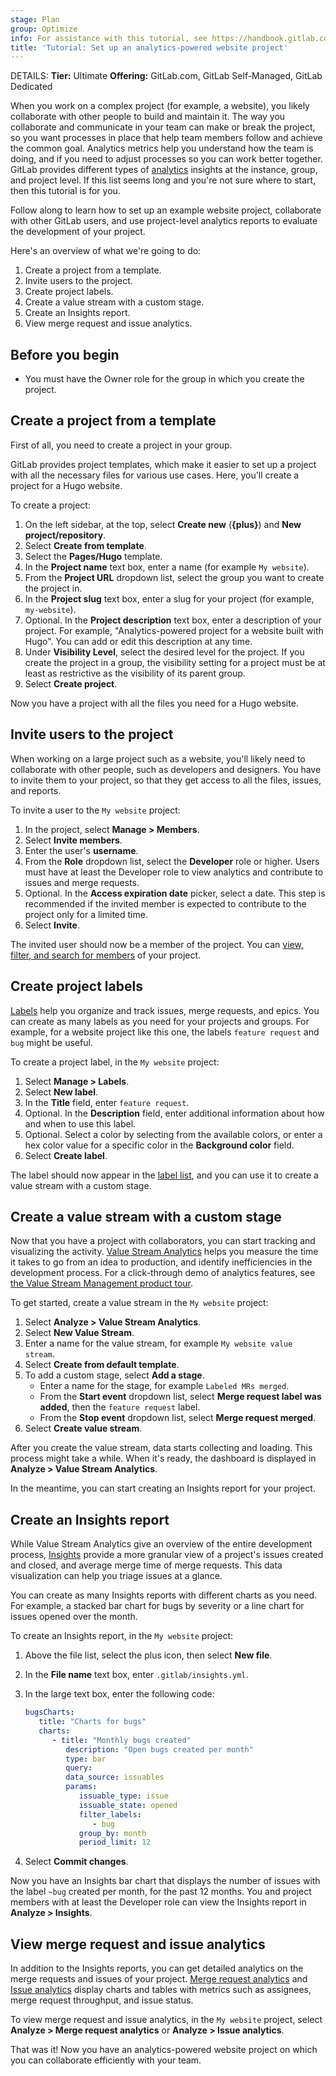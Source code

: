 ```yaml
---
stage: Plan
group: Optimize
info: For assistance with this tutorial, see https://handbook.gitlab.com/handbook/product/ux/technical-writing/#assignments-to-other-projects-and-subjects.
title: 'Tutorial: Set up an analytics-powered website project'
---
```


DETAILS:
**Tier:** Ultimate
**Offering:** GitLab.com, GitLab Self-Managed, GitLab Dedicated

When you work on a complex project (for example, a website), you likely collaborate with other people to build and maintain it.
The way you collaborate and communicate in your team can make or break the project, so you want processes in place that help team members follow and achieve the common goal.
Analytics metrics help you understand how the team is doing, and if you need to adjust processes so you can work better together.
GitLab provides different types of [analytics](../../user/analytics/_index.md) insights at the instance, group, and project level.
If this list seems long and you're not sure where to start, then this tutorial is for you.

Follow along to learn how to set up an example website project, collaborate with other GitLab users,
and use project-level analytics reports to evaluate the development of your project.

Here's an overview of what we're going to do:

1. Create a project from a template.
1. Invite users to the project.
1. Create project labels.
1. Create a value stream with a custom stage.
1. Create an Insights report.
1. View merge request and issue analytics.

## Before you begin

- You must have the Owner role for the group in which you create the project.

## Create a project from a template

First of all, you need to create a project in your group.

GitLab provides project templates,
which make it easier to set up a project with all the necessary files for various use cases.
Here, you'll create a project for a Hugo website.

To create a project:

1. On the left sidebar, at the top, select **Create new** (**{plus}**) and **New project/repository**.
1. Select **Create from template**.
1. Select the **Pages/Hugo** template.
1. In the **Project name** text box, enter a name (for example `My website`).
1. From the **Project URL** dropdown list, select the group you want to create the project in.
1. In the **Project slug** text box, enter a slug for your project (for example, `my-website`).
1. Optional. In the **Project description** text box, enter a description of your project.
   For example, "Analytics-powered project for a website built with Hugo". You can add or edit this description at any time.
1. Under **Visibility Level**, select the desired level for the project.
   If you create the project in a group, the visibility setting for a project must be at least as restrictive as the visibility of its parent group.
1. Select **Create project**.

Now you have a project with all the files you need for a Hugo website.

## Invite users to the project

When working on a large project such as a website, you'll likely need to collaborate with other people,
such as developers and designers.
You have to invite them to your project, so that they get access to all the files, issues, and reports.

To invite a user to the `My website` project:

1. In the project, select **Manage > Members**.
1. Select **Invite members**.
1. Enter the user's **username**.
1. From the **Role** dropdown list, select the **Developer** role or higher.
   Users must have at least the Developer role to view analytics and contribute to issues and merge requests.
1. Optional. In the **Access expiration date** picker, select a date.
   This step is recommended if the invited member is expected to contribute to the project only for a limited time.
1. Select **Invite**.

The invited user should now be a member of the project.
You can [view, filter, and search for members](../../user/project/members/index.md#filter-and-sort-project-members) of your project.

## Create project labels

[Labels](../../user/project/labels.md) help you organize and track issues, merge requests, and epics.
You can create as many labels as you need for your projects and groups.
For example, for a website project like this one, the labels `feature request` and `bug` might be useful.

To create a project label, in the `My website` project:

1. Select **Manage > Labels**.
1. Select **New label**.
1. In the **Title** field, enter `feature request`.
1. Optional. In the **Description** field, enter additional information about how and when to use this label.
1. Optional. Select a color by selecting from the available colors, or enter a hex color value for a specific color in the **Background color** field.
1. Select **Create label**.

The label should now appear in the [label list](../../user/project/labels.md#view-project-labels),
and you can use it to create a value stream with a custom stage.

## Create a value stream with a custom stage

Now that you have a project with collaborators, you can start tracking and visualizing the activity.
[Value Stream Analytics](../../user/group/value_stream_analytics/_index.md) helps you measure the time it takes
to go from an idea to production, and identify inefficiencies in the development process.
For a click-through demo of analytics features, see [the Value Stream Management product tour](https://gitlab.navattic.com/vsm).

To get started, create a value stream in the `My website` project:

1. Select **Analyze > Value Stream Analytics**.
1. Select **New Value Stream**.
1. Enter a name for the value stream, for example `My website value stream`.
1. Select **Create from default template**.
1. To add a custom stage, select **Add a stage**.
   - Enter a name for the stage, for example `Labeled MRs merged`.
   - From the **Start event** dropdown list, select **Merge request label was added**, then the `feature request` label.
   - From the **Stop event** dropdown list, select **Merge request merged**.
1. Select **Create value stream**.

After you create the value stream, data starts collecting and loading.
This process might take a while. When it's ready, the dashboard is displayed in **Analyze > Value Stream Analytics**.

In the meantime, you can start creating an Insights report for your project.

## Create an Insights report

While Value Stream Analytics give an overview of the entire development process,
[Insights](../../user/project/insights/index.md) provide a more granular view of a project's
issues created and closed, and average merge time of merge requests.
This data visualization can help you triage issues at a glance.

You can create as many Insights reports with different charts as you need.
For example, a stacked bar chart for bugs by severity or a line chart for issues opened over the month.

To create an Insights report, in the `My website` project:

1. Above the file list, select the plus icon, then select **New file**.
1. In the **File name** text box, enter `.gitlab/insights.yml`.
1. In the large text box, enter the following code:

   ```yaml
   bugsCharts:
      title: "Charts for bugs"
      charts:
         - title: "Monthly bugs created"
            description: "Open bugs created per month"
            type: bar
            query:
            data_source: issuables
            params:
               issuable_type: issue
               issuable_state: opened
               filter_labels:
                  - bug
               group_by: month
               period_limit: 12
   ```

1. Select **Commit changes**.

Now you have an Insights bar chart that displays the number of issues with the label `~bug` created per month, for the past 12 months.
You and project members with at least the Developer role can view the Insights report in **Analyze > Insights**.

## View merge request and issue analytics

In addition to the Insights reports, you can get detailed analytics on the merge requests and issues of your project.
[Merge request analytics](../../user/analytics/merge_request_analytics.md) and [Issue analytics](../../user/group/issues_analytics/_index.md) display charts and tables with metrics such as assignees, merge request throughput, and issue status.

To view merge request and issue analytics, in the `My website` project, select **Analyze > Merge request analytics** or **Analyze > Issue analytics**.

That was it! Now you have an analytics-powered website project on which you can collaborate efficiently with your team.
